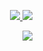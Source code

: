 <!-- [![Anurag's GitHub stats]() -->
<!-- [![Top Langs](https://github-readme-stats.vercel.app/api/top-langs/?username=AnisDhia&theme=radical)](https://github.com/anuraghazra/github-readme-stats) -->

<!-- [![Top Langs]() -->
<!-- [![GitHub Streak]() -->

<span>
<!--   <div> -->
    <p align="right">
    <a href="">
      <img align="top" src="https://github-readme-stats.vercel.app/api?username=AnisDhia&count_private=true&show_icons=true&theme=onedark&include_all_commits=true"/>
    </a>
<!--     <br/> -->
    <a>
      <img aling="bottom" src="https://github-readme-streak-stats.herokuapp.com?user=AnisDhia&theme=onedark&date_format=M%20j%5B%2C%20Y%5D"/>
    </a>
    </p>
<!--   </div> -->
  
  <a href="">
    <img align="right" src="https://github-readme-stats.vercel.app/api/top-langs/?username=AnisDhia&theme=onedark&langs_count=8"/>
  </a>
</span>

